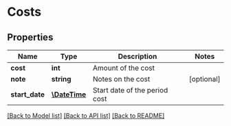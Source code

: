 # Costs

## Properties

Name | Type | Description | Notes
------------ | ------------- | ------------- | -------------
**cost** | **int** | Amount of the cost | 
**note** | **string** | Notes on the cost | [optional] 
**start_date** | [**\DateTime**](\DateTime.md) | Start date of the period cost | 

[[Back to Model list]](../README.md#documentation-for-models) [[Back to API list]](../README.md#documentation-for-api-endpoints) [[Back to README]](../README.md)
